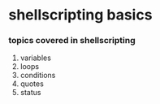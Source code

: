 # shellscripting basics

### topics covered in shellscripting

1. variables
2. loops
3. conditions
4. quotes
5. status



